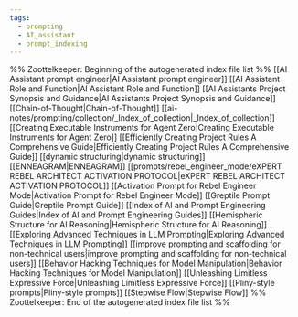 ```yaml
---
tags:
  - prompting
  - AI_assistant
  - prompt_indexing
---
```

%% Zoottelkeeper: Beginning of the autogenerated index file list  %%
 [[AI Assistant prompt engineer|AI Assistant prompt engineer]]
 [[AI Assistant Role and Function|AI Assistant Role and Function]]
 [[AI Assistants Project Synopsis and Guidance|AI Assistants Project Synopsis and Guidance]]
 [[Chain-of-Thought|Chain-of-Thought]]
 [[ai-notes/prompting/collection/_Index_of_collection|_Index_of_collection]]
 [[Creating Executable Instruments for Agent Zero|Creating Executable Instruments for Agent Zero]]
 [[Efficiently Creating Project Rules A Comprehensive Guide|Efficiently Creating Project Rules A Comprehensive Guide]]
 [[dynamic structuring|dynamic structuring]]
 [[ENNEAGRAM|ENNEAGRAM]]
 [[prompts/rebel_engineer_mode/eXPERT REBEL ARCHITECT ACTIVATION PROTOCOL|eXPERT REBEL ARCHITECT ACTIVATION PROTOCOL]]
 [[Activation Prompt for Rebel Engineer Mode|Activation Prompt for Rebel Engineer Mode]]
 [[Greptile Prompt Guide|Greptile Prompt Guide]]
 [[Index of AI and Prompt Engineering Guides|Index of AI and Prompt Engineering Guides]]
 [[Hemispheric Structure for AI Reasoning|Hemispheric Structure for AI Reasoning]]
 [[Exploring Advanced Techniques in LLM Prompting|Exploring Advanced Techniques in LLM Prompting]]
 [[improve prompting and scaffolding for non-technical users|improve prompting and scaffolding for non-technical users]]
 [[Behavior Hacking Techniques for Model Manipulation|Behavior Hacking Techniques for Model Manipulation]]
 [[Unleashing Limitless Expressive Force|Unleashing Limitless Expressive Force]]
 [[Pliny-style prompts|Pliny-style prompts]]
 [[Stepwise Flow|Stepwise Flow]]
%% Zoottelkeeper: End of the autogenerated index file list  %%
